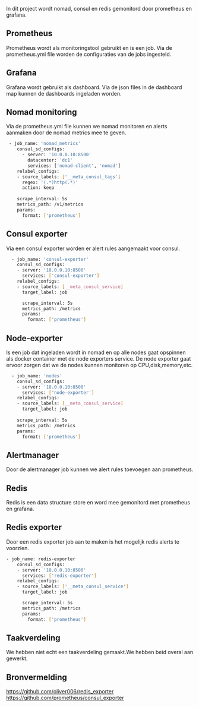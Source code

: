 In dit project wordt nomad, consul en redis gemonitord door prometheus en grafana.

## Prometheus
Prometheus wordt als monitoringstool gebruikt en is een job. Via de prometheus.yml file worden de configuraties van de jobs ingesteld. 

## Grafana
Grafana wordt gebruikt als dashboard. Via de json files in de dashboard map kunnen de dashboards ingeladen worden.

## Nomad monitoring
Via de prometheus.yml file kunnen we nomad monitoren en alerts aanmaken door de nomad metrics mee te geven.

```bash
 - job_name: 'nomad_metrics'
    consul_sd_configs:
      - server: '10.0.0.10:8500'
        datacenter: 'dc1'
        services: ['nomad-client', 'nomad']
    relabel_configs:                          
    - source_labels: ['__meta_consul_tags']   
      regex: '(.*)http(.*)'                   
      action: keep                            
                                              
    scrape_interval: 5s                       
    metrics_path: /v1/metrics                 
    params:                                   
      format: ['prometheus'] 
```     

## Consul exporter
Via een consul exporter worden er alert rules aangemaakt voor consul.

```bash  
  - job_name: 'consul-exporter'
    consul_sd_configs:
    - server: '10.0.0.10:8500'
      services: ['consul-exporter']
    relabel_configs:
    - source_labels: [__meta_consul_service]
      target_label: job

      scrape_interval: 5s
      metrics_path: /metrics
      params:
        format: ['prometheus']    
```  

## Node-exporter
Is een job dat ingeladen wordt in nomad en op alle nodes gaat opspinnen als docker container met de node exporters service. 
De node exporter gaat ervoor zorgen dat we de nodes kunnen monitoren op CPU,disk,memory,etc.

```bash  
  - job_name: 'nodes'
    consul_sd_configs:
    - server: '10.0.0.10:8500'
      services: ['node-exporter']
    relabel_configs:
    - source_labels: [__meta_consul_service]
      target_label: job
    
    scrape_interval: 5s
    metrics_path: /metrics
    params:
      format: ['prometheus']
```

## Alertmanager
Door de alertmanager job kunnen we alert rules toevoegen aan prometheus.

## Redis
Redis is een data structure store en word mee gemonitord met prometheus en grafana.

## Redis exporter
Door een redis exporter job aan te maken is het mogelijk redis alerts te voorzien.
```bash 
- job_name: redis-exporter
    consul_sd_configs:
    - server: '10.0.0.10:8500'
      services: ['redis-exporter']   
    relabel_configs:
    - source_labels: ['__meta_consul_service']
      target_label: job

      scrape_interval: 5s
      metrics_path: /metrics
      params:
        format: ['prometheus']   
```

## Taakverdeling
We hebben niet echt een taakverdeling gemaakt.We hebben beid overal aan gewerkt.

## Bronvermelding

https://github.com/oliver006/redis_exporter <br>
https://github.com/prometheus/consul_exporter <br>


